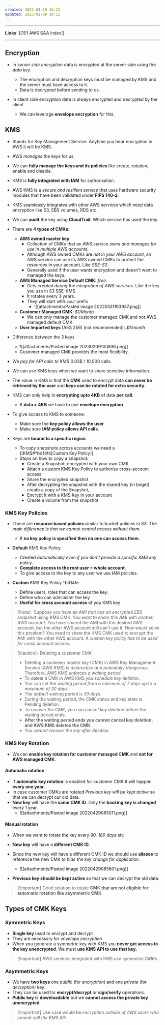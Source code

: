 ```yaml
---
created: 2022-04-19 16:22
updated: 2023-02-09 10:11
---
```

---
**Links**: [[101 AWS SAA Index]]

---
## Encryption
- In *server side encryption* data is encrypted at the server side using the *data key*.
	- The encryption and decryption keys must be managed by KMS and the server must have access to it.
	- Data is decrypted before sending to us.

- In client side encryption data is always encrypted and decrypted by the client.
	- We can leverage **envelope encryption** for this.

## KMS
- Stands for Key Management Service. Anytime you hear encryption in AWS it will be KMS.
- AWS *manages the keys* for us.
- We can **fully manage the keys and its policies** like create, rotation, enable and disable.
- KMS is **fully integrated with IAM** for authorisation.
- AWS KMS is a *secure and resilient service* that uses hardware security modules that have been validated under **FIPS 140-2**.
- KMS seamlessly integrates with other AWS services which need data encryption like S3, EBS volumes, RDS etc.
- We can **audit** the key using **CloudTrail**. Which service has used the key.

- There are **4 types of CMKs**:
	- **AWS owned master key**: 
		- Collection of CMKs that an *AWS service owns and manages for use in multiple AWS accounts*. 
		- Although AWS owned CMKs are *not in your AWS account*, an AWS service can use its AWS owned CMKs to protect the resources in your account. Like *SSE-S3*.
		- Generally used if the user wants encryption and doesn't want to managed the keys.
	- **AWS Managed Service Default CMK**: *free*. 
		- Gets *created during the integration of AWS services*. Like the key you use in S3 SSE-KMS.
		- It rotates every 3 years.
		- They will start with `aws/` prefix
			- ![[attachments/Pasted image 20220531193937.png]]
	- **Customer Managed CMK**: *$1/Month*
		- We can only manage the customer managed CMK and not AWS managed default CMK.
	- **User Imported keys** (AES 256) (not recommended): *$1/month*

- Difference between the 3 keys
	- ![[attachments/Pasted image 20230209100836.png]]
	- Customer managed CMK provides the most flexibility.

- We *pay for API calls to KMS* 0.03$ / 10,000 calls.
- We can use KMS keys when we want to share sensitive information.
- The value in KMS is that the **CMK** used to encrypt data **can never be retrieved by the user** and **keys can be rotated for extra security**.
- KMS can only help in **encrypting upto 4KB** of data **per call**.
	- If **data > 4KB** we have to use **envelope encryption**.
    
- To give access to KMS to someone:
    - Make sure the **key policy allows the user**
    - Make sure **IAM policy allows API calls**.

- Keys are **bound to a specific region**.
	- To copy snapshots across accounts we need a [[KMS#^bd14fe|Custom Key Policy]]
	- *Steps* on how to copy a snapshot:
		- Create a Snapshot, encrypted with your own CMK
		- Attach a custom KMS Key Policy to authorise cross-account access
		- Share the encrypted snapshot
		- After decrypting the snapshot with the shared key (in target) create a copy of the Snapshot, 
		- Encrypt it with a KMS Key in your account
		- Create a volume from the snapshot

### KMS Key Policies
- These are **resource based policies** similar to bucket policies in S3. The *main difference is that we cannot control access without them*. 
	- If **no key policy is specified then no one can access them**. 

- **Default** KMS Key Policy
    - Created *automatically even if you don’t provide a specific KMS key policy*.
    - **Complete access to the root user = whole account**.
    - To give access to the key to any user we use IAM policies.

- **Custom** KMS Key Policy ^bd14fe
    - Define users, roles that can access the key.
    - Define who can administer the key
    - **Useful for cross account access** of you KMS key

> [!note]- Suppose you have an *AMI that has an encrypted EBS snapshot* using KMS CMK. You *want to share this AMI with another AWS account*. You have shared the AMI with the desired AWS account, but the other AWS account still can't use it. How would solve this problem?
> You need to share the KMS CMK used to encrypt the AMI with the other AWS account. A *custom key policy has to be used for cross account access*.

> [!caution]- Deleting a customer CMK
> - Deleting a customer master key (CMK) in AWS Key Management Service (AWS KMS) is *destructive and potentially dangerous*. Therefore, AWS KMS *enforces a waiting period*. 
> - To delete a CMK in AWS KMS *you schedule key deletion*. 
> - You can set the *waiting period from a minimum of 7 days up to a maximum of 30 days*. 
> - The *default* waiting period is *30 days*. 
> - During the waiting period, the CMK status and key state is Pending deletion. 
> - *To recover the CMK, you can cancel key deletion* before the waiting period ends. 
> - **After the waiting period ends you cannot cancel key deletion, and AWS KMS deletes the CMK**.
> - You *cannot recover the key after deletion*.

### KMS Key Rotation
- We can **enable key rotation for customer managed CMK** and **not for AWS managed CMK**.

#### Automatic rotation
- If **automatic key rotation** is enabled for customer CMK it will happen **every one year**. 
- In case customer CMKs are rotated *Previous key will be kept active* so that we can decrypt our old data.
- **New key** will have the **same CMK ID**. Only the **backing key is changed** every 1 year.
	- ![[attachments/Pasted image 20220429085011.png]]

#### Manual rotation
- When we want to rotate the key every *90, 180 days* etc
- **New key** will have a **different CMK ID**.
- Since the new key will have a different CMK ID we should use **aliases** to reference the new CMK to *hide the key change for application*.
	- ![[attachments/Pasted image 20220429085801.png]]

- **Previous key should be kept active** so that we can decrypt the old data.

> [!important] Good solution to rotate **CMK that are not eligible for automatic rotation like asymmetric CMK**.

## Types of CMK Keys
### Symmetric Keys
- **Single key** used to encrypt and decrypt
- They are necessary for *envelope encryption*
- When you generate a symmetric key with KMS you **never get access to the key unencrypted**. We must **use KMS API to use that key.**

> [!important] AWS services integrated with KMS *use symmetric CMKs*

### Asymmetric Keys
- We have **two keys** one *public* (for *encryption*) and one *private* (for *decryption*) key.
- They can be used for **encrypt/decrypt** or **sign/verify** operations.
- **Public key** is **downloadable** but we **cannot access the private key unencrypted**.

> [!important] Use case would be *encryption outside of AWS users who cannot call the KMS API*
